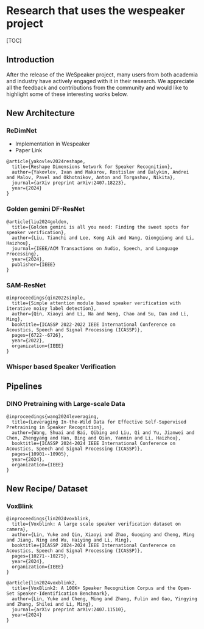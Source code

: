 # Research that uses the wespeaker project 

[TOC]

## Introduction

After the release of the WeSpeaker project, many users from both academia and industry have actively engaged with it in their research. We appreciate all the feedback and contributions from the community and would like to highlight some of these interesting works below.

## New Architecture 
### ReDimNet 
>

- Implementation in Wespeaker
- Paper Link
  
```
@article{yakovlev2024reshape,
  title={Reshape Dimensions Network for Speaker Recognition},
  author={Yakovlev, Ivan and Makarov, Rostislav and Balykin, Andrei and Malov, Pavel and Okhotnikov, Anton and Torgashov, Nikita},
  journal={arXiv preprint arXiv:2407.18223},
  year={2024}
}
```

### Golden gemini DF-ResNet


```
@article{liu2024golden,
  title={Golden gemini is all you need: Finding the sweet spots for speaker verification},
  author={Liu, Tianchi and Lee, Kong Aik and Wang, Qiongqiong and Li, Haizhou},
  journal={IEEE/ACM Transactions on Audio, Speech, and Language Processing},
  year={2024},
  publisher={IEEE}
}
```

### SAM-ResNet

```
@inproceedings{qin2022simple,
  title={Simple attention module based speaker verification with iterative noisy label detection},
  author={Qin, Xiaoyi and Li, Na and Weng, Chao and Su, Dan and Li, Ming},
  booktitle={ICASSP 2022-2022 IEEE International Conference on Acoustics, Speech and Signal Processing (ICASSP)},
  pages={6722--6726},
  year={2022},
  organization={IEEE}
}
```
### Whisper based Speaker Verification



## Pipelines

### DINO Pretraining with Large-scale Data

```
@inproceedings{wang2024leveraging,
  title={Leveraging In-the-Wild Data for Effective Self-Supervised Pretraining in Speaker Recognition},
  author={Wang, Shuai and Bai, Qibing and Liu, Qi and Yu, Jianwei and Chen, Zhengyang and Han, Bing and Qian, Yanmin and Li, Haizhou},
  booktitle={ICASSP 2024-2024 IEEE International Conference on Acoustics, Speech and Signal Processing (ICASSP)},
  pages={10901--10905},
  year={2024},
  organization={IEEE}
}
```


## New Recipe/ Dataset 

### VoxBlink 

```
@inproceedings{lin2024voxblink,
  title={Voxblink: A large scale speaker verification dataset on camera},
  author={Lin, Yuke and Qin, Xiaoyi and Zhao, Guoqing and Cheng, Ming and Jiang, Ning and Wu, Haiying and Li, Ming},
  booktitle={ICASSP 2024-2024 IEEE International Conference on Acoustics, Speech and Signal Processing (ICASSP)},
  pages={10271--10275},
  year={2024},
  organization={IEEE}
}

@article{lin2024voxblink2,
  title={VoxBlink2: A 100K+ Speaker Recognition Corpus and the Open-Set Speaker-Identification Benchmark},
  author={Lin, Yuke and Cheng, Ming and Zhang, Fulin and Gao, Yingying and Zhang, Shilei and Li, Ming},
  journal={arXiv preprint arXiv:2407.11510},
  year={2024}
}
```


